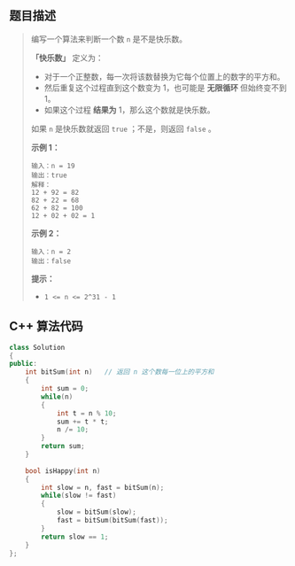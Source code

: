 ## 题目描述

> 编写一个算法来判断一个数 `n` 是不是快乐数。
>
> **「快乐数」** 定义为：
>
> - 对于一个正整数，每一次将该数替换为它每个位置上的数字的平方和。
> - 然后重复这个过程直到这个数变为 1，也可能是 **无限循环** 但始终变不到 1。
> - 如果这个过程 **结果为** 1，那么这个数就是快乐数。
>
> 如果 `n` 是快乐数就返回 `true` ；不是，则返回 `false` 。
>
>  
>
> **示例 1：**
>
> ```
> 输入：n = 19
> 输出：true
> 解释：
> 12 + 92 = 82
> 82 + 22 = 68
> 62 + 82 = 100
> 12 + 02 + 02 = 1
> ```
>
> **示例 2：**
>
> ```
> 输入：n = 2
> 输出：false
> ```
>
>  
>
> **提示：**
>
> - `1 <= n <= 2^31 - 1`



## C++ 算法代码

```c++
class Solution
{
public:
	int bitSum(int n) 	// 返回 n 这个数每⼀位上的平⽅和
    {
        int sum = 0;
        while(n)
        {
            int t = n % 10;
            sum += t * t;
            n /= 10;
        }
        return sum;
	}
    
    bool isHappy(int n)
    {
        int slow = n, fast = bitSum(n);
        while(slow != fast)
        {
            slow = bitSum(slow);
            fast = bitSum(bitSum(fast));
        }
        return slow == 1;
    }
};
```


